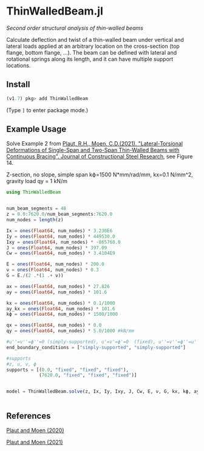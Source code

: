 ThinWalledBeam.jl
==========

*Second order structural analysis of thin-walled beams*

Calculate deflection and twist of a thin-walled beam under vertical and lateral loads applied at an arbitrary location on the cross-section (top flange, bottom flange, ...).  The beam can be defined with lateral and rotational springs along its length, and it can have multiple support locations.

Install
-----------------------------

```julia
(v1.7) pkg> add ThinWalledBeam
```

(Type `]` to enter package mode.)

Example Usage
-------------

Solve Example 2 from [Plaut, R.H., Moen, C.D.(2021). "Lateral-Torsional Deformations of Single-Span and Two-Span Thin-Walled Beams with Continuous Bracing". Journal of Constructional Steel Research](https://www.sciencedirect.com/science/article/pii/S0143974X21000158?casa_token=52LwhLAs40wAAAAA:LjCOP5af8dSiEek3R40ggBnxfV0Svt89EdiwjRWF1_r-uF4eFvL8-r54udIpN7DeP9BZuQGA), see Figure 14.

Z-section, no slope, simple span
kϕ=1500 N*mm/rad/mm, kx=0.1 N/mm^2, gravity load
qy = 1 kN/m


```julia
using ThinWalledBeam


num_beam_segments = 48
z = 0.0:7620.0/num_beam_segments:7620.0
num_nodes = length(z)

Ix = ones(Float64, num_nodes) * 3.230E6
Iy = ones(Float64, num_nodes) * 449530.0
Ixy = ones(Float64, num_nodes) * -865760.0
J = ones(Float64, num_nodes) * 397.09
Cw = ones(Float64, num_nodes) * 3.4104E9

E = ones(Float64, num_nodes) * 200.0
ν = ones(Float64, num_nodes) * 0.3
G = E./(2 .*(1 .+ ν))

ax = ones(Float64, num_nodes) * 27.826
ay = ones(Float64, num_nodes) * 101.6

kx = ones(Float64, num_nodes) * 0.1/1000
ay_kx = ones(Float64, num_nodes) * 101.6
kϕ = ones(Float64, num_nodes) * 1500/1000

qx = ones(Float64, num_nodes) * 0.0
qy = ones(Float64, num_nodes) * 5.0/1000 #kN/mm

#u''=v''=ϕ''=0 (simply-supported), u'=v'=ϕ'=0  (fixed), u''=v''=ϕ''=u'''=v'''=ϕ'''=0 (free, e.g., a cantilever)
end_boundary_conditions = ["simply-supported", "simply-supported"]

#supports
#z, u, v, ϕ
supports = [(0.0, "fixed", "fixed", "fixed"),
            (7620.0, "fixed", "fixed", "fixed")]


model = ThinWalledBeam.solve(z, Ix, Iy, Ixy, J, Cw, E, ν, G, kx, kϕ, ay_kx, qx, qy, ax, ay, end_boundary_conditions, supports)



```

References
-----------------------------

[Plaut and Moen (2020)](https://cloud.aisc.org/SSRC/2020/43PlautandMoen2020SSRC.pdf)

[Plaut and Moen (2021)](https://www.sciencedirect.com/science/article/pii/S0143974X21000158?casa_token=52LwhLAs40wAAAAA:LjCOP5af8dSiEek3R40ggBnxfV0Svt89EdiwjRWF1_r-uF4eFvL8-r54udIpN7DeP9BZuQGA)